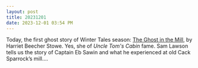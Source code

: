 ```yaml
---
layout: post
title: 20231201
date: 2023-12-01 03:54 PM
---
```

Today, the first ghost story of Winter Tales season: [The Ghost in the Mill](https://multoghost.wordpress.com/2023/12/01/winter-tales-2023-the-ghost-in-the-mill/), by Harriet Beecher Stowe. Yes, she of *Uncle Tom's Cabin* fame. Sam Lawson tells us the story of Captain Eb Sawin and what he experienced at old Cack Sparrock’s mill….